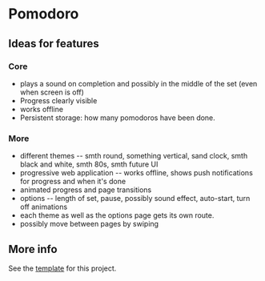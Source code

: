 # Pomodoro

## Ideas for features
### Core
* plays a sound on completion and possibly in the middle of the set (even when screen is off)
* Progress clearly visible
* works offline
* Persistent storage: how many pomodoros have been done.

### More  
* different themes -- smth round, something vertical, sand clock, smth black and white, smth 80s, smth future UI
* progressive web application -- works offline, shows push notifications for progress and when it's done
* animated progress and page transitions
* options -- length of set, pause, possibly sound effect, auto-start, turn off animations
* each theme as well as the options page gets its own route.
* possibly move between pages by swiping

## More info 
See the [template](https://github.com/tsxoxo/7GUIs-Xstate-Vue--4.Timer) for this project.
